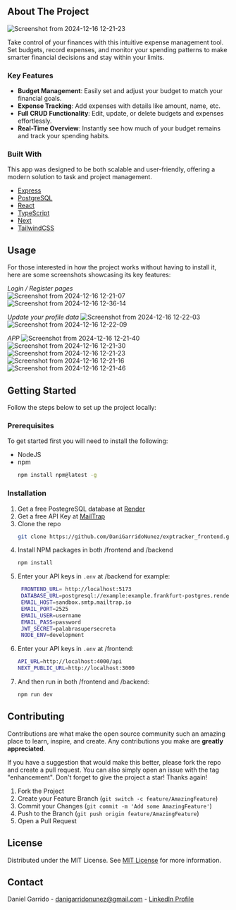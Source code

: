 ## About The Project

![Screenshot from 2024-12-16 12-21-23](https://github.com/user-attachments/assets/85fd86a3-0bce-4c44-9559-8503edfc54a9)

Take control of your finances with this intuitive expense management tool. Set budgets, record expenses, and monitor your spending patterns to make smarter financial decisions and stay within your limits.

### Key Features

- **Budget Management**: Easily set and adjust your budget to match your financial goals.  
- **Expense Tracking**: Add expenses with details like amount, name, etc.  
- **Full CRUD Functionality**: Edit, update, or delete budgets and expenses effortlessly.  
- **Real-Time Overview**: Instantly see how much of your budget remains and track your spending habits.   

### Built With

This app was designed to be both scalable and user-friendly, offering a modern solution to task and project management.

- [Express](https://expressjs.com/)
- [PostgreSQL](https://www.postgresql.org/)
- [React](https://reactjs.org)
- [TypeScript](https://www.typescriptlang.org/)
- [Next](https://nextjs.org/)
- [TailwindCSS](https://tailwindcss.com/)


## Usage

For those interested in how the project works without having to install it, here are some screenshots showcasing its key features:  

*Login / Register pages*  
![Screenshot from 2024-12-16 12-21-07](https://github.com/user-attachments/assets/b2c65908-266f-4873-a246-17db7b964370)
![Screenshot from 2024-12-16 12-36-14](https://github.com/user-attachments/assets/1f324503-0d36-4607-8b18-bd4d0d604e5f)


*Update your profile data* 
![Screenshot from 2024-12-16 12-22-03](https://github.com/user-attachments/assets/8c864430-a626-4f1e-b7dc-6e72bb3aa0f9)
![Screenshot from 2024-12-16 12-22-09](https://github.com/user-attachments/assets/d6b4b430-b480-4ba1-8d01-505dfa29750e)


*APP*
![Screenshot from 2024-12-16 12-21-40](https://github.com/user-attachments/assets/66c88c8a-0965-4a63-a182-feb58ddb9359)
![Screenshot from 2024-12-16 12-21-30](https://github.com/user-attachments/assets/57f17ef9-66d2-4d32-b2e2-4979a1c27302)
![Screenshot from 2024-12-16 12-21-23](https://github.com/user-attachments/assets/3b991810-c5cc-4f93-bac6-4f395450d682)
![Screenshot from 2024-12-16 12-21-16](https://github.com/user-attachments/assets/507bcc4e-bdc7-4219-acea-142a94652ea7)
![Screenshot from 2024-12-16 12-21-46](https://github.com/user-attachments/assets/f608b02a-1975-4693-aa2b-87bae388199b)


## Getting Started

Follow the steps below to set up the project locally:

### Prerequisites

To get started first you will need to install the following:

- NodeJS
- npm
  ```sh
  npm install npm@latest -g
  ```

### Installation

1. Get a free PostegreSQL database at [Render](https://render.com/)
2. Get a free API Key at [MailTrap](https://mailtrap.io/es/)
3. Clone the repo
   ```sh
   git clone https://github.com/DaniGarridoNunez/exptracker_frontend.git
   ```
4. Install NPM packages in both /frontend and /backend
   ```sh
   npm install
   ```
5. Enter your API keys in `.env` at /backend for example:
   ```sh
    FRONTEND_URL= http://localhost:5173
    DATABASE_URL=postgresql://example:example.frankfurt-postgres.render.com/exptracker
    EMAIL_HOST=sandbox.smtp.mailtrap.io
    EMAIL_PORT=2525
    EMAIL_USER=username
    EMAIL_PASS=password
    JWT_SECRET=palabrasupersecreta
    NODE_ENV=development
   ```
6. Enter your API keys in `.env` at /frontend:
    ```sh
    API_URL=http://localhost:4000/api
    NEXT_PUBLIC_URL=http://localhost:3000
    ```
7. And then run in both /frontend and /backend:
   ```sh
   npm run dev
   ```


## Contributing

Contributions are what make the open source community such an amazing place to learn, inspire, and create. Any contributions you make are **greatly appreciated**.

If you have a suggestion that would make this better, please fork the repo and create a pull request. You can also simply open an issue with the tag "enhancement".
Don't forget to give the project a star! Thanks again!

1. Fork the Project
2. Create your Feature Branch (`git switch -c feature/AmazingFeature`)
3. Commit your Changes (`git commit -m 'Add some AmazingFeature'`)
4. Push to the Branch (`git push origin feature/AmazingFeature`)
5. Open a Pull Request

## License

Distributed under the MIT License. See [MIT License](https://opensource.org/licenses/MIT) for more information.

## Contact

Daniel Garrido - danigarridonunez@gmail.com - [LinkedIn Profile](https://www.linkedin.com/in/daniel-garrido-87b041223/)
